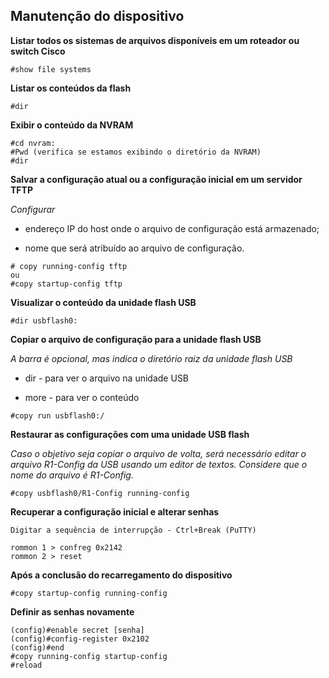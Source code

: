 ## Manutenção do dispositivo 

**Listar todos os sistemas de arquivos disponíveis em um roteador ou switch Cisco**

```
#show file systems
```

**Listar os conteúdos da flash**

```
#dir
```

**Exibir o conteúdo da NVRAM**

```
#cd nvram:
#Pwd (verifica se estamos exibindo o diretório da NVRAM)
#dir
```

**Salvar a configuração atual ou a configuração inicial em um servidor TFTP**

*Configurar*

- endereço IP do host onde o arquivo de configuração está armazenado;

- nome que será atribuído ao arquivo de configuração.

```
# copy running-config tftp 
ou 
#copy startup-config tftp
``` 

**Visualizar o conteúdo da unidade flash USB**

```
#dir usbflash0:
```

**Copiar o arquivo de configuração para a unidade flash USB**

*A barra é opcional, mas indica o diretório raiz da unidade flash USB*

- dir - para ver o arquivo na unidade USB

- more - para ver o conteúdo

```
#copy run usbflash0:/ 
```

**Restaurar as configurações com uma unidade USB flash**

*Caso o objetivo seja copiar o arquivo de volta, será necessário editar o arquivo R1-Config da USB usando um editor de textos. Considere que 
o nome do arquivo é R1-Config.*

```
#copy usbflash0/R1-Config running-config
```

**Recuperar a configuração inicial e alterar senhas**

```
Digitar a sequência de interrupção - Ctrl+Break (PuTTY)

rommon 1 > confreg 0x2142
rommon 2 > reset
```

**Após a conclusão do recarregamento do dispositivo**

```
#copy startup-config running-config
```

**Definir as senhas novamente**

```
(config)#enable secret [senha]
(config)#config-register 0x2102
(config)#end
#copy running-config startup-config
#reload
```


